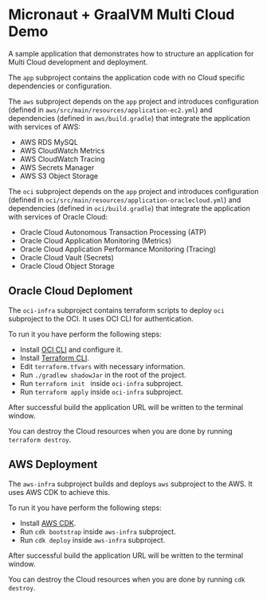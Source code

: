 # Micronaut + GraalVM Multi Cloud Demo

A sample application that demonstrates how to structure an application for Multi Cloud development and deployment.

The `app` subproject contains the application code with no Cloud specific dependencies or configuration.

The `aws` subproject depends on the `app` project and introduces configuration (defined in `aws/src/main/resources/application-ec2.yml`) and dependencies (defined in `aws/build.gradle`) that integrate the application with services of AWS:

* AWS RDS MySQL
* AWS CloudWatch Metrics
* AWS CloudWatch Tracing
* AWS Secrets Manager  
* AWS S3 Object Storage

The `oci` subproject depends on the `app` project and introduces configuration (defined in `oci/src/main/resources/application-oraclecloud.yml`) and dependencies (defined in `oci/build.gradle`) that integrate the application with services of Oracle Cloud:

* Oracle Cloud Autonomous Transaction Processing (ATP)
* Oracle Cloud Application Monitoring (Metrics)
* Oracle Cloud Application Performance Monitoring (Tracing)
* Oracle Cloud Vault (Secrets)
* Oracle Cloud Object Storage


## Oracle Cloud Deploment

The `oci-infra` subproject contains terraform scripts to deploy `oci` subproject to the OCI. It uses OCI CLI for authentication.

To run it you have perform the following steps:

* Install [OCI CLI](https://docs.oracle.com/en-us/iaas/Content/API/SDKDocs/cliinstall.htm) and configure it.
* Install [Terraform CLI](https://learn.hashicorp.com/tutorials/terraform/install-cli).
* Edit `terraform.tfvars` with necessary information.
* Run `./gradlew shadowJar` in the root of the project.
* Run `terraform init ` inside `oci-infra` subproject.
* Run `terraform apply` inside `oci-infra` subproject.

After successful build the application URL will be written to the terminal window.

You can destroy the Cloud resources when you are done by running `terraform destroy`.

## AWS Deployment

The `aws-infra` subproject builds and deploys `aws` subproject to the AWS. It uses AWS CDK to achieve this.

To run it you have perform the following steps:

* Install [AWS CDK](https://docs.aws.amazon.com/cdk/v2/guide/getting_started.html#getting_started_install).
* Run `cdk bootstrap` inside `aws-infra` subproject.
* Run `cdk deploy` inside `aws-infra` subproject.

After successful build the application URL will be written to the terminal window.

You can destroy the Cloud resources when you are done by running `cdk destroy`.



